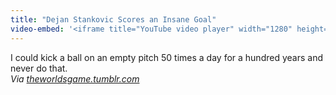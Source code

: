```yaml
---
title: "Dejan Stankovic Scores an Insane Goal"
video-embed: '<iframe title="YouTube video player" width="1280" height="750" src="http://www.youtube.com/embed/cDKmmTlesPI?rel=0&amp;hd=1" frameborder="0" allowfullscreen></iframe>'
---
```

<p>I could kick a ball on an empty pitch 50 times a day for a hundred years and never do that. <br />
<em>Via <a href="http://theworldsgame.tumblr.com/post/4778970779/ladies-gentlemen-dejan-stankovic-just-scores" title="" target="">theworldsgame.tumblr.com</a></em></p>
